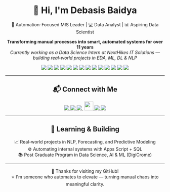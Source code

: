 <h1 align="center">👋 Hi, I'm Debasis Baidya</h1>

<p align="center">
  🚀 Automation-Focused MIS Leader | 💻 Data Analyst | 📊 Aspiring Data Scientist
</p>

<p align="center">
  <strong>Transforming manual processes into smart, automated systems for over 11 years</strong><br>
  <i>Currently working as a Data Science Intern at NextHikes IT Solutions — building real-world projects in EDA, ML, DL & NLP</i>
</p>

<!-- 🛠️ TOOL BADGES -->
<p align="center">
  <img src="https://img.shields.io/badge/Python-3776AB?logo=python&logoColor=white&style=for-the-badge" />
  <img src="https://img.shields.io/badge/Data_Science_|_Analytics-0366d6?style=for-the-badge" />
  <a><img src="https://img.shields.io/badge/SQL-Queries-4479A1?logo=mysql&logoColor=white&style=flat-square" /></a>
  <a><img src="https://img.shields.io/badge/Power%20BI-Data-yellow?logo=powerbi&logoColor=black&style=flat-square" /></a>
  <a><img src="https://img.shields.io/badge/Tableau-Dashboards-005F9E?logo=tableau&logoColor=white&style=flat-square" /></a>
  <a><img src="https://img.shields.io/badge/Google%20Sheets-Automation-34A853?logo=googlesheets&logoColor=white&style=flat-square" /></a>
  <a><img src="https://img.shields.io/badge/Apps%20Script-Google-4285F4?logo=google&logoColor=white&style=flat-square" /></a>
  <a><img src="https://img.shields.io/badge/Streamlit-Apps-FF4B4B?logo=streamlit&logoColor=white&style=flat-square" /></a>
  <a><img src="https://img.shields.io/badge/Excel-Advanced-217346?logo=microsoft-excel&logoColor=white&style=flat-square" /></a>
  <a><img src="https://img.shields.io/badge/PowerPoint-Infographics-B7472A?logo=microsoft-powerpoint&logoColor=white&style=flat-square" /></a>
  <a><img src="https://img.shields.io/badge/Canva-Designing-00C4CC?logo=canva&logoColor=white&style=flat-square" /></a>
  <a><img src="https://img.shields.io/badge/Looker%20Studio-Reports-4285F4?logo=looker&logoColor=white&style=flat-square" /></a>
  <a><img src="https://img.shields.io/badge/Google%20Sites-Intranet-34A853?logo=google&logoColor=white&style=flat-square" /></a>
  <a><img src="https://img.shields.io/badge/Google%20Forms-Pre--Filled-4285F4?logo=googleforms&logoColor=white&style=flat-square" /></a>
</p>

---

<h2 align="center">📬 Connect with Me</h2>

<p align="center">
  <a href="https://www.linkedin.com/in/debasisbaidya" target="_blank">
    <img src="https://img.shields.io/badge/LinkedIn-Connect-blue?style=for-the-badge&logo=linkedin" />
  </a>
  <a href="mailto:speak2debasis@gmail.com">
    <img src="https://img.shields.io/badge/Gmail-Mail_Me-red?style=for-the-badge&logo=gmail" />
  </a>
  <a href="https://api.whatsapp.com/send?phone=918013316086&text=Hi%20Debasis!">
    <img src="https://img.shields.io/badge/WhatsApp-Chat-green?style=for-the-badge&logo=whatsapp" />
  </a>
  <a href="https://github.com/DebasisBaidya">
    <img src="https://visitor-badge.laobi.icu/badge?page_id=DebasisBaidya" style="height:28px; margin-left: 4px;" />
  </a>
  <a href="https://github.com/DebasisBaidya">
    <img src="https://img.shields.io/github/followers/DebasisBaidya?label=Followers&style=for-the-badge&logo=github" />
  </a>
  <a href="https://github.com/DebasisBaidya?tab=stars">
    <img src="https://img.shields.io/github/stars/DebasisBaidya?label=Stars&style=for-the-badge&logo=github" />
  </a>
</p>

---

<h2 align="center">🧠 Learning & Building</h2>

<p align="center">
  📈 Real-world projects in NLP, Forecasting, and Predictive Modeling<br>
  ⚙️ Automating internal systems with Apps Script + SQL<br>
  📚 Post Graduate Program in Data Science, AI & ML (DigiCrome)
</p>

---

<p align="center">
  🙏 Thanks for visiting my GitHub!<br>
  ⭐ I'm someone who automates to elevate — turning manual chaos into meaningful clarity.
</p>
